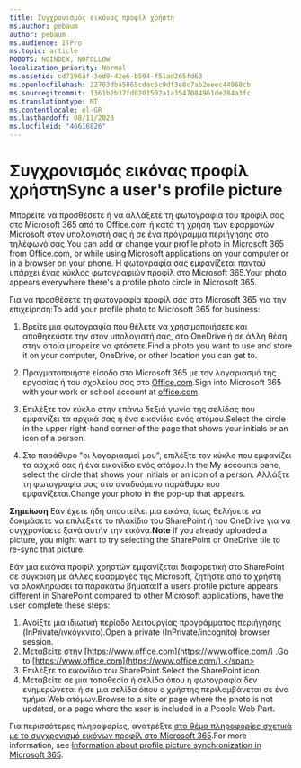 ```yaml
---
title: Συγχρονισμός εικόνας προφίλ χρήστη
ms.author: pebaum
author: pebaum
ms.audience: ITPro
ms.topic: article
ROBOTS: NOINDEX, NOFOLLOW
localization_priority: Normal
ms.assetid: cd7196af-3ed9-42e6-b594-f51ad265fd63
ms.openlocfilehash: 22703dba5865cdac6c9df3e8c7ab2eeec44968cb
ms.sourcegitcommit: 1361b2b37fd0201502a1a3547084961de284a3fc
ms.translationtype: MT
ms.contentlocale: el-GR
ms.lasthandoff: 08/11/2020
ms.locfileid: "46616826"
---
```

# <a name="sync-a-users-profile-picture"></a><span data-ttu-id="1df1e-102">Συγχρονισμός εικόνας προφίλ χρήστη</span><span class="sxs-lookup"><span data-stu-id="1df1e-102">Sync a user's profile picture</span></span>

<span data-ttu-id="1df1e-103">Μπορείτε να προσθέσετε ή να αλλάξετε τη φωτογραφία του προφίλ σας στο Microsoft 365 από το Office.com ή κατά τη χρήση των εφαρμογών Microsoft στον υπολογιστή σας ή σε ένα πρόγραμμα περιήγησης στο τηλέφωνό σας.</span><span class="sxs-lookup"><span data-stu-id="1df1e-103">You can add or change your profile photo in Microsoft 365 from Office.com, or while using Microsoft applications on your computer or in a browser on your phone.</span></span> <span data-ttu-id="1df1e-104">Η φωτογραφία σας εμφανίζεται παντού υπάρχει ένας κύκλος φωτογραφιών προφίλ στο Microsoft 365.</span><span class="sxs-lookup"><span data-stu-id="1df1e-104">Your photo appears everywhere there's a profile photo circle in Microsoft 365.</span></span>

<span data-ttu-id="1df1e-105">Για να προσθέσετε τη φωτογραφία προφίλ σας στο Microsoft 365 για την επιχείρηση:</span><span class="sxs-lookup"><span data-stu-id="1df1e-105">To add your profile photo to Microsoft 365 for business:</span></span>

1. <span data-ttu-id="1df1e-106">Βρείτε μια φωτογραφία που θέλετε να χρησιμοποιήσετε και αποθηκεύστε την στον υπολογιστή σας, στο OneDrive ή σε άλλη θέση στην οποία μπορείτε να φτάσετε.</span><span class="sxs-lookup"><span data-stu-id="1df1e-106">Find a photo you want to use and store it on your computer, OneDrive, or other location you can get to.</span></span>

2. <span data-ttu-id="1df1e-107">Πραγματοποιήστε είσοδο στο Microsoft 365 με τον λογαριασμό της εργασίας ή του σχολείου σας στο [Office.com](https://www.office.com).</span><span class="sxs-lookup"><span data-stu-id="1df1e-107">Sign into Microsoft 365 with your work or school account at [office.com](https://www.office.com).</span></span>

3. <span data-ttu-id="1df1e-108">Επιλέξτε τον κύκλο στην επάνω δεξιά γωνία της σελίδας που εμφανίζει τα αρχικά σας ή ένα εικονίδιο ενός ατόμου.</span><span class="sxs-lookup"><span data-stu-id="1df1e-108">Select the circle in the upper right-hand corner of the page that shows your initials or an icon of a person.</span></span>

4. <span data-ttu-id="1df1e-109">Στο παράθυρο "οι λογαριασμοί μου", επιλέξτε τον κύκλο που εμφανίζει τα αρχικά σας ή ένα εικονίδιο ενός ατόμου.</span><span class="sxs-lookup"><span data-stu-id="1df1e-109">In the My accounts pane, select the circle that shows your initials or an icon of a person.</span></span> <span data-ttu-id="1df1e-110">Αλλάξτε τη φωτογραφία σας στο αναδυόμενο παράθυρο που εμφανίζεται.</span><span class="sxs-lookup"><span data-stu-id="1df1e-110">Change your photo in the pop-up that appears.</span></span>

<span data-ttu-id="1df1e-111">**Σημείωση** Εάν έχετε ήδη αποστείλει μια εικόνα, ίσως θελήσετε να δοκιμάσετε να επιλέξετε το πλακίδιο του SharePoint ή του OneDrive για να συγχρονίσετε ξανά αυτήν την εικόνα.</span><span class="sxs-lookup"><span data-stu-id="1df1e-111">**Note** If you already uploaded a picture, you might want to try selecting the SharePoint or OneDrive tile to re-sync that picture.</span></span>

<span data-ttu-id="1df1e-112">Εάν μια εικόνα προφίλ χρηστών εμφανίζεται διαφορετική στο SharePoint σε σύγκριση με άλλες εφαρμογές της Microsoft, ζητήστε από το χρήστη να ολοκληρώσει τα παρακάτω βήματα:</span><span class="sxs-lookup"><span data-stu-id="1df1e-112">If a users profile picture appears different in SharePoint compared to other Microsoft applications, have the user complete these steps:</span></span>

1. <span data-ttu-id="1df1e-113">Ανοίξτε μια ιδιωτική περίοδο λειτουργίας προγράμματος περιήγησης (InPrivate/ινκόγκνιτο).</span><span class="sxs-lookup"><span data-stu-id="1df1e-113">Open a private (InPrivate/incognito) browser session.</span></span>
2. <span data-ttu-id="1df1e-114">Μεταβείτε στην [https://www.office.com](https://www.office.com/) .</span><span class="sxs-lookup"><span data-stu-id="1df1e-114">Go to [https://www.office.com](https://www.office.com/).</span></span>
3. <span data-ttu-id="1df1e-115">Επιλέξτε το εικονίδιο του SharePoint.</span><span class="sxs-lookup"><span data-stu-id="1df1e-115">Select the SharePoint icon.</span></span>
4. <span data-ttu-id="1df1e-116">Μεταβείτε σε μια τοποθεσία ή σελίδα όπου η φωτογραφία δεν ενημερώνεται ή σε μια σελίδα όπου ο χρήστης περιλαμβάνεται σε ένα τμήμα Web ατόμων.</span><span class="sxs-lookup"><span data-stu-id="1df1e-116">Browse to a site or page where the photo is not updated, or a page where the user is included in a People Web Part.</span></span>

<span data-ttu-id="1df1e-117">Για περισσότερες πληροφορίες, ανατρέξτε [στο θέμα πληροφορίες σχετικά με το συγχρονισμό εικόνων προφίλ στο Microsoft 365](https://support.office.com/article/information-about-profile-picture-synchronization-in-office-365-20594d76-d054-4af4-a660-401133e3d48a).</span><span class="sxs-lookup"><span data-stu-id="1df1e-117">For more information, see [Information about profile picture synchronization in Microsoft 365](https://support.office.com/article/information-about-profile-picture-synchronization-in-office-365-20594d76-d054-4af4-a660-401133e3d48a).</span></span>

